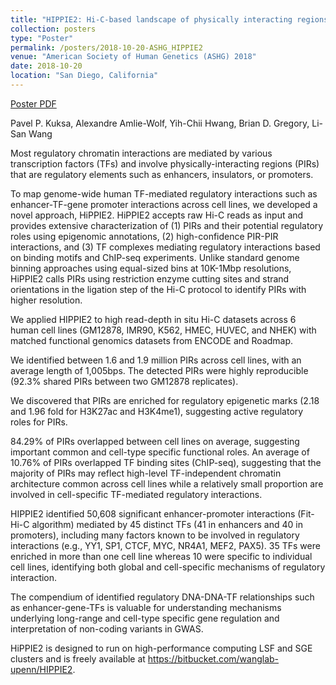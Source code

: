 ```yaml
---
title: "HIPPIE2: Hi-C-based landscape of physically interacting regions and interaction mechanisms"
collection: posters
type: "Poster"
permalink: /posters/2018-10-20-ASHG_HIPPIE2
venue: "American Society of Human Genetics (ASHG) 2018"
date: 2018-10-20
location: "San Diego, California"
---
```


[Poster PDF](/files/18.10.20.AAW.HIPPIE2.pdf)

Pavel P. Kuksa, Alexandre Amlie-Wolf, Yih-Chii Hwang, Brian D. Gregory, Li-San Wang

Most regulatory chromatin interactions are mediated by various transcription factors (TFs) and involve physically-interacting regions (PIRs) that are regulatory elements such as enhancers, insulators, or promoters.

To map genome-wide human TF-mediated regulatory interactions such as enhancer-TF-gene promoter interactions across cell lines, we developed a novel approach, HiPPIE2. HiPPIE2 accepts raw Hi-C reads as input and provides extensive characterization of (1) PIRs and their potential regulatory roles using epigenomic annotations, (2) high-confidence PIR-PIR interactions, and (3) TF complexes mediating regulatory interactions based on binding motifs and ChIP-seq experiments. Unlike standard genome binning approaches using equal-sized bins at 10K-1Mbp resolutions, HiPPIE2 calls PIRs using restriction enzyme cutting sites and strand orientations in the ligation step of the Hi-C protocol to identify PIRs with higher resolution.

We applied HIPPIE2 to high read-depth in situ Hi-C datasets across 6 human cell lines (GM12878, IMR90, K562, HMEC, HUVEC, and NHEK) with matched functional genomics datasets from ENCODE and Roadmap.

We identified between 1.6 and 1.9 million PIRs across cell lines, with an average length of 1,005bps. The detected PIRs were highly reproducible (92.3% shared PIRs between two GM12878 replicates).

We discovered that PIRs are enriched for regulatory epigenetic marks (2.18 and 1.96 fold for H3K27ac and H3K4me1), suggesting active regulatory roles for PIRs.

84.29% of PIRs overlapped between cell lines on average, suggesting important common and cell-type specific functional roles. An average of 10.76% of PIRs overlapped TF binding sites (ChIP-seq), suggesting that the majority of PIRs may reflect high-level TF-independent chromatin architecture common across cell lines while a relatively small proportion are involved in cell-specific TF-mediated regulatory interactions.

HIPPIE2 identified 50,608 significant enhancer-promoter interactions (Fit-Hi-C algorithm) mediated by 45 distinct TFs (41 in enhancers and 40 in promoters), including many factors known to be involved in regulatory interactions (e.g., YY1, SP1, CTCF, MYC, NR4A1, MEF2, PAX5). 35 TFs were enriched in more than one cell line whereas 10 were specific to individual cell lines, identifying both global and cell-specific mechanisms of regulatory interaction.

The compendium of identified regulatory DNA-DNA-TF relationships such as enhancer-gene-TFs is valuable for understanding mechanisms underlying long-range and cell-type specific gene regulation and interpretation of non-coding variants in GWAS.

HiPPIE2 is designed to run on high-performance computing LSF and SGE clusters and is freely available at https://bitbucket.com/wanglab-upenn/HIPPIE2. 